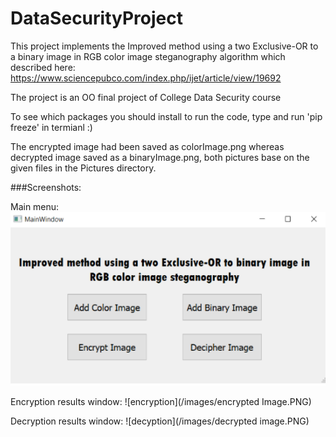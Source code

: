 # DataSecurityProject

This project implements the Improved method using a two Exclusive-OR to a binary image in RGB color image steganography algorithm 
which described here: https://www.sciencepubco.com/index.php/ijet/article/view/19692

The project is an OO final project of College Data Security course

To see which packages you should install to run the code, type and run 'pip freeze' in termianl :)

The encrypted image had been saved as colorImage.png whereas decrypted image saved as a binaryImage.png, both pictures base on the given files in the Pictures directory.

###Screenshots:

Main menu:
![main menu](/images/mainMenu.PNG)

Encryption results window:
![encryption](/images/encrypted Image.PNG)

Decryption results window:
![decyption](/images/decrypted image.PNG)
